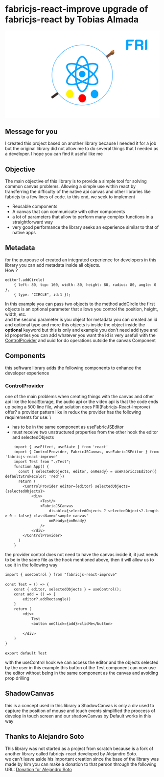 # fabricjs-react-improve upgrade of fabricjs-react by Tobias Almada
<img src="./img/fri.png"/>

## Message for you
I created this project based on another library because I needed it for a job but the original library did not allow me to do several things that I needed as a developer.
I hope you can find it useful like me 
## Objective
The main objective of this library is to provide a simple tool for solving common canvas problems.
Allowing a simple use within react by transferring the difficulty of the native api canvas and other libraries like fabricjs to a few lines of code.
to this end, we seek to implement
+ Reusable components
+ A canvas that can communicate with other components
+ a lot of parameters that allow to perform many complex functions in a straightforward way
+ very good performance the library seeks an experience similar to that of native apps
## Metadata
for the purpouse of created an integrated experience for developers in this library you can add metadata inside all objects.\
How ?
```
editor?.addCircle(
    { left: 80, top: 160, width: 80, height: 80, radius: 80, angle: 0 },
    { type: "CIRCLE", id:1 });

```
In this example you can pass two objects to the method addCircle the first objects is an optional parameter that allows you control the position, height, width, etc.\
and the second parameter is you object for metadata you can created an id and optional type and more
this objects is inside the object inside the <b>optional</b> keyword
but this is only and example you don't need add type and id properties you can add whatever you want the id is very usefull with the <a href="#ControlProvider">ControlProvider</a> and uuid for do operations outside the canvas Component 

## Components
this software library adds the following components to enhance the developer experience
<a id="ControlProvider"></a>
### ControlProvider
one of the main problems when creating things with the canvas and other api like the localStorage, the audio api or the video api is that the code ends up being a 500 line file, what solution does FRI(Fabricjs-React-Improve) offer?
a provider pattern like in redux the provider has the following requirements for use: \
+ has to be in the same component as useFabricJSEditor
+ must receive two unstructured properties from the other hook the editor and selectedObjects
```
    import { useEffect, useState } from 'react'
    import { ControlProvider, FabricJSCanvas, useFabricJSEditor } from 'fabricjs-react-improve'
    import Test from "./Test";
    function App() {
      const { selectedObjects, editor, onReady} = useFabricJSEditor({ defaultStrokeColor: 'red'})
      return (
        <ControlProvider editor={editor} selectedObjects={selectedObjects}>
            <div>
                <Test/>
                <FabricJSCanvas 
                    disable={selectedObjects ? selectedObjects?.length > 0 : false} className='sample-canvas' 
                    onReady={onReady} 
                />
            </div>
        </ControlProvider>
      )
    }
```
the provider control does not need to have the canvas inside it, it just needs to be in the same file as the hook mentioned above, then it will allow us to use it in the following way
```
import { useControl } from "fabricjs-react-improve"

const Test = () => {
    const { editor, selectedObjects } = useControl();
    const add = () => {
        editor?.addRectangle()
    }
    return (
        <div>
            Test
            <button onClick={add}>clicMe</button>

        </div>
    )
}

export default Test
```

with the useControl hook we can access the editor and the objects selected by the user
in this example this button of the Test component can now use the editor without being in the same component as the canvas and avoiding prop drilling
## ShadowCanvas 
this is a concept used in this library a ShadowCanvas is only a div used to capture the position of mouse and touch events simplified the proccess of develop in touch screen and our shadowCanvas by Default works in this way
## Thanks to Alejandro Soto
This library was not started as a project from scratch because is a fork of another library called fabricjs-react developed by Alejandro Soto. \
we can't leave aside his important creation since the base of the library was made by him you can make a donation to that person through the following URL:
<a href="https://www.buymeacoffee.com/alecode">Donation for Alejandro Soto</a>